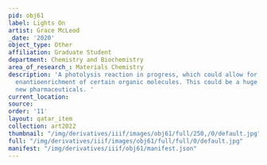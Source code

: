 ```yaml
---
pid: obj61
label: Lights On
artist: Grace McLeod
_date: '2020'
object_type: Other
affiliation: Graduate Student
department: Chemistry and Biochemistry
area_of_research_: Materials Chemistry
description: 'A photolysis reaction in progress, which could allow for light-controlled
  enantioenrichment of certain organic molecules. This could be a huge step toward  making
  new pharmaceuticals. '
current_location: 
source: 
order: '11'
layout: qatar_item
collection: art2022
thumbnail: "/img/derivatives/iiif/images/obj61/full/250,/0/default.jpg"
full: "/img/derivatives/iiif/images/obj61/full/full/0/default.jpg"
manifest: "/img/derivatives/iiif/obj61/manifest.json"
---
```

